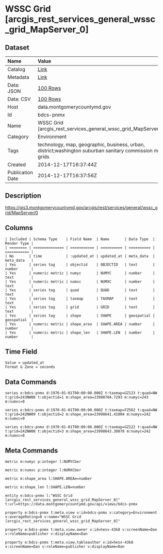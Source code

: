 # WSSC Grid [arcgis_rest_services_general_wssc_grid_MapServer_0]

## Dataset

| Name | Value |
| :--- | :---- |
| Catalog | [Link](https://catalog.data.gov/dataset/washington-suburban-sanitary-commission-map-grids) |
| Metadata | [Link](https://data.montgomerycountymd.gov/api/views/bdcs-pnmx) |
| Data: JSON | [100 Rows](https://data.montgomerycountymd.gov/api/views/bdcs-pnmx/rows.json?max_rows=100) |
| Data: CSV | [100 Rows](https://data.montgomerycountymd.gov/api/views/bdcs-pnmx/rows.csv?max_rows=100) |
| Host | data.montgomerycountymd.gov |
| Id | bdcs-pnmx |
| Name | WSSC Grid [arcgis_rest_services_general_wssc_grid_MapServer_0] |
| Category | Environment |
| Tags | technology, map, geographic, business, urban, district;washington suburban sanitary commission map grids |
| Created | 2014-12-17T16:37:44Z |
| Publication Date | 2014-12-17T16:37:56Z |

## Description

https://gis3.montgomerycountymd.gov/arcgis/rest/services/general/wssc_grid/MapServer/0

## Columns

```ls
| Included | Schema Type    | Field Name  | Name       | Data Type  | Render Type |
| ======== | ============== | =========== | ========== | ========== | =========== |
| No       | time           | :updated_at | updated_at | meta_data  | meta_data   |
| Yes      | series tag     | objectid    | OBJECTID   | text       | number      |
| Yes      | numeric metric | numyc       | NUMYC      | number     | text        |
| Yes      | numeric metric | numxc       | NUMXC      | number     | text        |
| Yes      | series tag     | quad        | QUAD       | text       | text        |
| Yes      | series tag     | taxmap      | TAXMAP     | text       | text        |
| Yes      | series tag     | grid        | GRID       | text       | text        |
| Yes      | series tag     | shape       | SHAPE      | geospatial | geospatial  |
| Yes      | numeric metric | shape_area  | SHAPE.AREA | number     | number      |
| Yes      | numeric metric | shape_len   | SHAPE.LEN  | number     | number      |
```

## Time Field

```ls
Value = updated_at
Format & Zone = seconds
```

## Data Commands

```ls
series e:bdcs-pnmx d:1970-01-01T00:00:00.000Z t:taxmap=GZ123 t:quad=NW t:grid=243NW08 t:objectid=1 m:shape_area=23998704.7293 m:numyc=243 m:numxc=8

series e:bdcs-pnmx d:1970-01-01T00:00:00.000Z t:taxmap=FZ562 t:quad=NW t:grid=242NW09 t:objectid=2 m:shape_area=23998641.41004 m:numyc=242 m:numxc=9

series e:bdcs-pnmx d:1970-01-01T00:00:00.000Z t:taxmap=GZ122 t:quad=NW t:grid=242NW08 t:objectid=3 m:shape_area=23998643.38078 m:numyc=242 m:numxc=8
```

## Meta Commands

```ls
metric m:numyc p:integer l:NUMYCber

metric m:numxc p:integer l:NUMXCber

metric m:shape_area l:SHAPE.AREAe=number

metric m:shape_len l:SHAPE.LEN=number

entity e:bdcs-pnmx l:"WSSC Grid [arcgis_rest_services_general_wssc_grid_MapServer_0]" t:url=https://data.montgomerycountymd.gov/api/views/bdcs-pnmx

property e:bdcs-pnmx t:meta.view v:id=bdcs-pnmx v:category=Environment v:averageRating=0 v:name="WSSC Grid [arcgis_rest_services_general_wssc_grid_MapServer_0]"

property e:bdcs-pnmx t:meta.view.owner v:id=hesx-43k8 v:screenName=Dan v:roleName=publisher v:displayName=Dan

property e:bdcs-pnmx t:meta.view.tableauthor v:id=hesx-43k8 v:screenName=Dan v:roleName=publisher v:displayName=Dan
```
